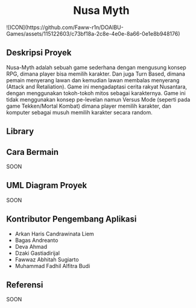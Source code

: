 <h1 align="center">Nusa Myth</h1>
<p align="center"> </p>
![ICON](https://github.com/Faww-r1n/DOAIBU-Games/assets/115122603/c73bf18a-2c8e-4e0e-8a66-0e1e8b948176)

## Deskripsi Proyek
Nusa-Myth adalah sebuah game sederhana dengan mengusung konsep RPG, dimana player bisa memilih karakter. Dan juga Turn Based, dimana pemain menyerang lawan dan kemudian lawan membalas menyerang (Attack and Retaliation). Game ini mengadaptasi cerita rakyat Nusantara, dengan menggunakan tokoh-tokoh mitos sebagai karakternya. Game ini tidak menggunakan konsep pe-levelan namun Versus Mode (seperti pada game Tekken/Mortal Kombat) dimana player memilih karakter, dan komputer sebagai musuh memilih karakter secara random. 

## Library

## Cara Bermain 
SOON

## UML Diagram Proyek
SOON

## Kontributor Pengembang Aplikasi

- Arkan Haris Candrawinata Liem
- Bagas Andreanto
- Deva Ahmad
- Dzaki Gastiadirijal
- Fawwaz Abhitah Sugiarto
- Muhammad Fadhil Alfitra Budi

## Referensi
SOON
